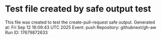 # Test file created by safe output test
This file was created to test the create-pull-request safe output.
Generated at: Fri Sep 12 16:09:43 UTC 2025
Event: push
Repository: githubnext/gh-aw
Run ID: 17679872633
